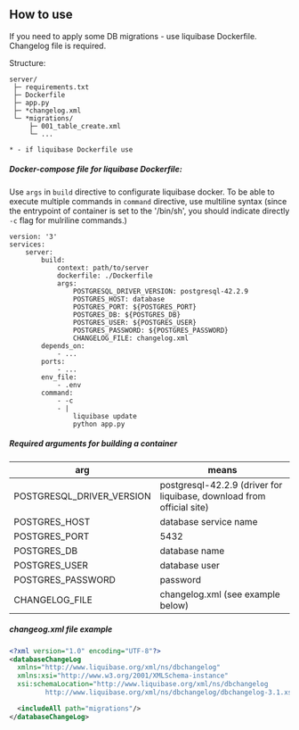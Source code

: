 ## How to use

If you need to apply some DB migrations - use liquibase Dockerfile.
Changelog file is required.

Structure:
```
server/
 ├─ requirements.txt
 ├─ Dockerfile
 ├─ app.py
 ├─ *changelog.xml
 └─ *migrations/
     ├─ 001_table_create.xml
     └─ ...

* - if liquibase Dockerfile use
```

##### Docker-compose file for liquibase Dockerfile:

Use ``args`` in ``build`` directive to configurate liquibase docker.
To be able to execute multiple commands in ``command`` directive, use multiline syntax (since the entrypoint of container is set to the '/bin/sh', you should indicate directly ``-c`` flag for mulriline commands.)

```docker-compose
version: '3'
services:
    server:
        build:
            context: path/to/server
            dockerfile: ./Dockerfile
            args:
                POSTGRESQL_DRIVER_VERSION: postgresql-42.2.9
                POSTGRES_HOST: database
                POSTGRES_PORT: ${POSTGRES_PORT}
                POSTGRES_DB: ${POSTGRES_DB}
                POSTGRES_USER: ${POSTGRES_USER}
                POSTGRES_PASSWORD: ${POSTGRES_PASSWORD}
                CHANGELOG_FILE: changelog.xml
        depends_on:
            - ...
        ports:
            - ...
        env_file:
            - .env
        command:
            - -c
            - |
                liquibase update
                python app.py

```

##### Required arguments for building a container

arg | means
----|-------
POSTGRESQL_DRIVER_VERSION | postgresql-42.2.9 (driver for liquibase, download from official site)
POSTGRES_HOST| database service name 
POSTGRES_PORT| 5432
POSTGRES_DB| database name
POSTGRES_USER| database user
POSTGRES_PASSWORD| password
CHANGELOG_FILE| changelog.xml (see example below)


##### changeog.xml file example

```xml
<?xml version="1.0" encoding="UTF-8"?>
<databaseChangeLog
  xmlns="http://www.liquibase.org/xml/ns/dbchangelog"
  xmlns:xsi="http://www.w3.org/2001/XMLSchema-instance"
  xsi:schemaLocation="http://www.liquibase.org/xml/ns/dbchangelog
         http://www.liquibase.org/xml/ns/dbchangelog/dbchangelog-3.1.xsd">

  <includeAll path="migrations"/> 
</databaseChangeLog>
```